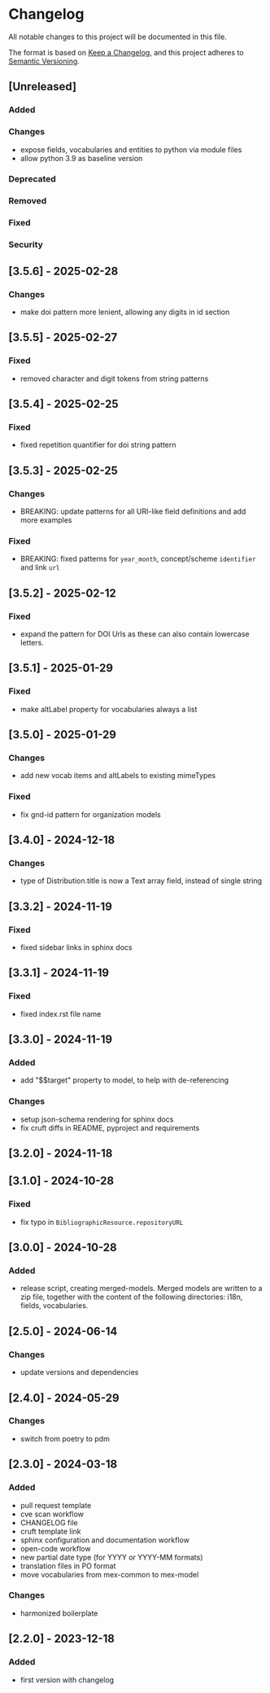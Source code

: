 # Changelog

All notable changes to this project will be documented in this file.

The format is based on [Keep a Changelog](https://keepachangelog.com/en/1.0.0/),
and this project adheres to [Semantic Versioning](https://semver.org/spec/v2.0.0.html).

## [Unreleased]

### Added

### Changes

- expose fields, vocabularies and entities to python via module files
- allow python 3.9 as baseline version

### Deprecated

### Removed

### Fixed

### Security

## [3.5.6] - 2025-02-28

### Changes

- make doi pattern more lenient, allowing any digits in id section

## [3.5.5] - 2025-02-27

### Fixed

- removed character and digit tokens from string patterns

## [3.5.4] - 2025-02-25

### Fixed

- fixed repetition quantifier for doi string pattern

## [3.5.3] - 2025-02-25

### Changes

- BREAKING: update patterns for all URI-like field definitions and add more examples

### Fixed

- BREAKING: fixed patterns for `year_month`, concept/scheme `identifier` and link `url`

## [3.5.2] - 2025-02-12

### Fixed

- expand the pattern for DOI Urls as these can also contain lowercase letters.

## [3.5.1] - 2025-01-29

### Fixed

- make altLabel property for vocabularies always a list

## [3.5.0] - 2025-01-29

### Changes

- add new vocab items and altLabels to existing mimeTypes

### Fixed

- fix gnd-id pattern for organization models

## [3.4.0] - 2024-12-18

### Changes

- type of Distribution.title is now a Text array field, instead of single string

## [3.3.2] - 2024-11-19

### Fixed

- fixed sidebar links in sphinx docs

## [3.3.1] - 2024-11-19

### Fixed

- fixed index.rst file name

## [3.3.0] - 2024-11-19

### Added

- add "$$target" property to model, to help with de-referencing

### Changes

- setup json-schema rendering for sphinx docs
- fix cruft diffs in README, pyproject and requirements

## [3.2.0] - 2024-11-18

## [3.1.0] - 2024-10-28

### Fixed

- fix typo in `BibliographicResource.repositoryURL`

## [3.0.0] - 2024-10-28

### Added

- release script, creating merged-models. Merged models are written to a zip file,
  together with the content of the following directories: i18n, fields, vocabularies.

## [2.5.0] - 2024-06-14

### Changes

- update versions and dependencies

## [2.4.0] - 2024-05-29

### Changes

- switch from poetry to pdm

## [2.3.0] - 2024-03-18

### Added

- pull request template
- cve scan workflow
- CHANGELOG file
- cruft template link
- sphinx configuration and documentation workflow
- open-code workflow
- new partial date type (for YYYY or YYYY-MM formats)
- translation files in PO format
- move vocabularies from mex-common to mex-model

### Changes

- harmonized boilerplate

## [2.2.0] - 2023-12-18

### Added

- first version with changelog
